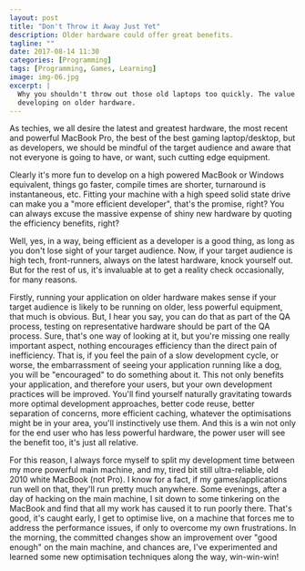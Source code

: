 ```yaml
---
layout: post
title: "Don't Throw it Away Just Yet"
description: Older hardware could offer great benefits.
tagline: ""
date: 2017-08-14 11:30
categories: [Programming]
tags: [Programming, Games, Learning]
image: img-06.jpg
excerpt: |
  Why you shouldn't throw out those old laptops too quickly. The value of
  developing on older hardware.
---
```


As techies, we all desire the latest and greatest hardware, the most recent and
powerful MacBook Pro, the best of the best gaming laptop/desktop, but as
developers, we should be mindful of the target audience and aware that not
everyone is going to have, or want, such cutting edge equipment.

Clearly it's more fun to develop on a high powered MacBook or Windows
equivalent, things go faster, compile times are shorter, turnaround is
instantaneous, etc. Fitting your machine with a high speed solid state drive
can make you a "more efficient developer", that's the promise, right? You can
always excuse the massive expense of shiny new hardware by quoting the
efficiency benefits, right?

Well, yes, in a way, being efficient as a developer is a good thing, as long as
you don't lose sight of your target audience. Now, if your target audience is
high tech, front-runners, always on the latest hardware, knock yourself out.
But for the rest of us, it's invaluable at to get a reality check
occasionally, for many reasons.

Firstly, running your application on older hardware makes sense if your target
audience is likely to be running on older, less powerful equipment, that much
is obvious. But, I hear you say, you can do that as part of the QA process,
testing on representative hardware should be part of the QA process. Sure,
that's one way of looking at it, but you're missing one really important
aspect, nothing encourages efficiency than the direct pain of inefficiency.
That is, if you feel the pain of a slow development cycle, or worse, the
embarrassment of seeing your application running like a dog, you will be
"encouraged" to do something about it. This not only benefits your application,
and therefore your users, but your own development practices will be improved.
You'll find yourself naturally gravitating towards more optimal development
approaches, better code reuse, better separation of concerns, more efficient
caching, whatever the optimisations might be in your area, you'll instinctively
use them. And this is a win not only for the end user who has less powerful
hardware, the power user will see the benefit too, it's just all relative.

For this reason, I always force myself to split my development time between my
more powerful main machine, and my, tired bit still ultra-reliable, old 2010
white MacBook (not Pro). I know for a fact, if my games/applications run well
on that, they'll run pretty much anywhere. Some evenings, after a day of
hacking on the main machine, I sit down to some tinkering on the MacBook and
find that all my work has caused it to run poorly there. That's good, it's
caught early, I get to optimise live, on a machine that forces me to address
the performance issues, if only to overcome my own frustrations. In the
morning, the committed changes show an improvement over "good enough" on the
main machine, and chances are, I've experimented and learned some new
optimisation techniques along the way, win-win-win!
